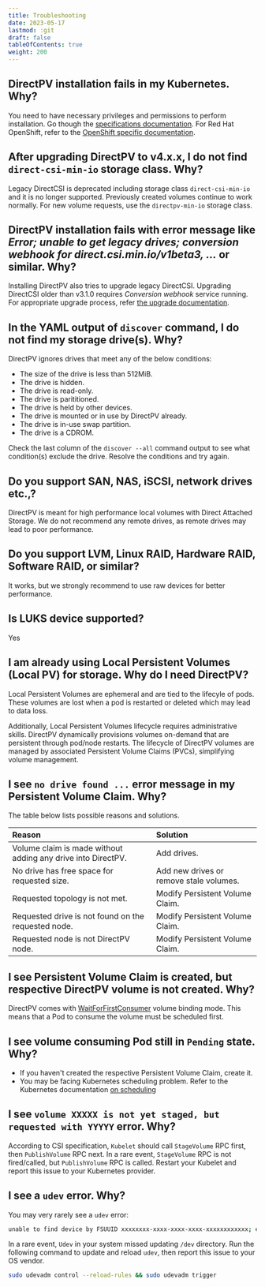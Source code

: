 ```yaml
---
title: Troubleshooting
date: 2023-05-17
lastmod: :git
draft: false
tableOfContents: true
weight: 200
---
```


## DirectPV installation fails in my Kubernetes. Why?
You need to have necessary privileges and permissions to perform installation. Go though the [specifications documentation](./specifications.md). For Red Hat OpenShift, refer to the [OpenShift specific documentation](./openshift.md). 

## After upgrading DirectPV to v4.x.x, I do not find `direct-csi-min-io` storage class. Why?
Legacy DirectCSI is deprecated including storage class `direct-csi-min-io` and it is no longer supported. Previously created volumes continue to work normally. For new volume requests, use the `directpv-min-io` storage class.

## DirectPV installation fails with error message like _Error; unable to get legacy drives; conversion webhook for direct.csi.min.io/v1beta3, ..._ or similar. Why?

Installing DirectPV also tries to upgrade legacy DirectCSI. 
Upgrading DirectCSI older than v3.1.0 requires _Conversion webhook_ service running. 
For appropriate upgrade process, refer [the upgrade documentation](./installation/upgrade.md).

## In the YAML output of `discover` command, I do not find my storage drive(s). Why?
DirectPV ignores drives that meet any of the below conditions:
* The size of the drive is less than 512MiB.
* The drive is hidden.
* The drive is read-only.
* The drive is parititioned.
* The drive is held by other devices.
* The drive is mounted or in use by DirectPV already.
* The drive is in-use swap partition.
* The drive is a CDROM.

Check the last column of the `discover --all` command output to see what condition(s) exclude the drive. Resolve the conditions and try again.

## Do you support SAN, NAS, iSCSI, network drives etc.,?

DirectPV is meant for high performance local volumes with Direct Attached Storage. 
We do not recommend any remote drives, as remote drives may lead to poor performance.

## Do you support LVM, Linux RAID, Hardware RAID, Software RAID, or similar?

It works, but we strongly recommend to use raw devices for better performance.

## Is LUKS device supported?

Yes

## I am already using Local Persistent Volumes (Local PV) for storage. Why do I need DirectPV?

Local Persistent Volumes are ephemeral and are tied to the lifecyle of pods. 
These volumes are lost when a pod is restarted or deleted which may lead to data loss. 

Additionally, Local Persistent Volumes lifecycle requires administrative skills. 
DirectPV dynamically provisions volumes on-demand that are persistent through pod/node restarts. 
The lifecycle of DirectPV volumes are managed by associated Persistent Volume Claims (PVCs), simplifying volume management.

## I see `no drive found ...` error message in my Persistent Volume Claim. Why?

The table below lists possible reasons and solutions.

| Reason                                                       | Solution                                |
|:-------------------------------------------------------------|:----------------------------------------|
| Volume claim is made without adding any drive into DirectPV. | Add drives.                             |
| No drive has free space for requested size.                  | Add new drives or remove stale volumes. |
| Requested topology is not met.                               | Modify Persistent Volume Claim.         |
| Requested drive is not found on the requested node.          | Modify Persistent Volume Claim.         |
| Requested node is not DirectPV node.                         | Modify Persistent Volume Claim.         |

## I see Persistent Volume Claim is created, but respective DirectPV volume is not created. Why?

DirectPV comes with [WaitForFirstConsumer](https://kubernetes.io/docs/concepts/storage/storage-classes/#volume-binding-mode) volume binding mode.
This means that a Pod to consume the volume must be scheduled first.

## I see volume consuming Pod still in `Pending` state. Why?

* If you haven't created the respective Persistent Volume Claim, create it.
* You may be facing Kubernetes scheduling problem. 
  Refer to the Kubernetes documentation [on scheduling](https://kubernetes.io/docs/concepts/scheduling-eviction/assign-pod-node/)

## I see `volume XXXXX is not yet staged, but requested with YYYYY` error. Why?

According to CSI specification, `Kubelet` should call `StageVolume` RPC first, then `PublishVolume` RPC next. 
In a rare event, `StageVolume` RPC is not fired/called, but `PublishVolume` RPC is called. 
Restart your Kubelet and report this issue to your Kubernetes provider.

## I see a `udev` error. Why?

You may very rarely see a `udev` error:

```sh
unable to find device by FSUUID xxxxxxxx-xxxx-xxxx-xxxx-xxxxxxxxxxxx; either device is removed or run command `sudo udevadm control --reload-rules && sudo udevadm trigger` on the host to reload
```

In a rare event, `Udev` in your system missed updating `/dev` directory. 
Run the following command to update and reload `udev`, then report this issue to your OS vendor.

```sh {.copy}
sudo udevadm control --reload-rules && sudo udevadm trigger
```
